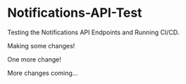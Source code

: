 # Notifications-API-Test
Testing the Notifications API Endpoints and Running CI/CD.


Making some changes!

One more change!

More changes coming...
